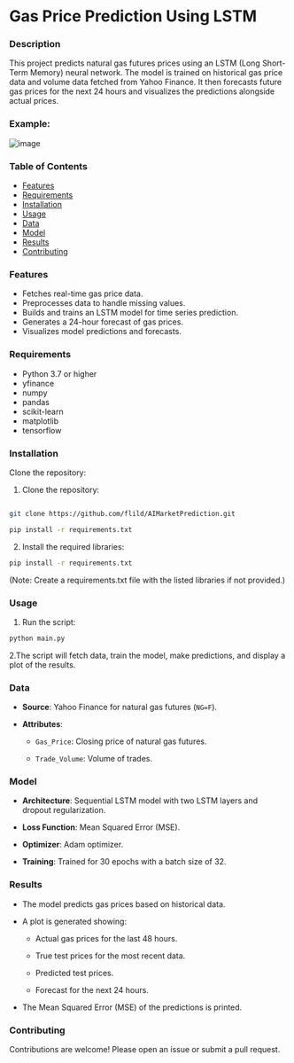 # Gas Price Prediction Using LSTM
### Description
This project predicts natural gas futures prices using an LSTM (Long Short-Term Memory) neural network. The model is trained on historical gas price data and volume data fetched from Yahoo Finance. It then forecasts future gas prices for the next 24 hours and visualizes the predictions alongside actual prices.
### Example:
![image](https://github.com/user-attachments/assets/f3d5d168-e226-43ff-b0f5-1e17bf9b31a9)

### Table of Contents

- [Features](#features)
- [Requirements](#requirements)
- [Installation](#installation)
- [Usage](#usage)
- [Data](#data)
- [Model](#model)
- [Results](#results)
- [Contributing](#contributing)


### Features
- Fetches real-time gas price data.
- Preprocesses data to handle missing values.
- Builds and trains an LSTM model for time series prediction.
- Generates a 24-hour forecast of gas prices.
- Visualizes model predictions and forecasts.

### Requirements
- Python 3.7 or higher
- yfinance
- numpy
- pandas
- scikit-learn
- matplotlib
- tensorflow

### Installation
Clone the repository:
1. Clone the repository:
```bash

git clone https://github.com/flild/AIMarketPrediction.git

pip install -r requirements.txt

```
2. Install the required libraries:
```bash
pip install -r requirements.txt
```
(Note: Create a requirements.txt file with the listed libraries if not provided.)

### Usage
1. Run the script:
```bash
python main.py
```
2.The script will fetch data, train the model, make predictions, and display a plot of the results.


### Data
- **Source**: Yahoo Finance for natural gas futures (`NG=F`).

- **Attributes**:

  - `Gas_Price`: Closing price of natural gas futures.

  - `Trade_Volume`: Volume of trades.

### Model
- **Architecture**: Sequential LSTM model with two LSTM layers and dropout regularization.

- **Loss Function**: Mean Squared Error (MSE).

- **Optimizer**: Adam optimizer.

- **Training**: Trained for 30 epochs with a batch size of 32.

### Results
- The model predicts gas prices based on historical data.

- A plot is generated showing:

  - Actual gas prices for the last 48 hours.

  - True test prices for the most recent data.

  - Predicted test prices.

  - Forecast for the next 24 hours.

- The Mean Squared Error (MSE) of the predictions is printed.

### Contributing
Contributions are welcome! Please open an issue or submit a pull request.

